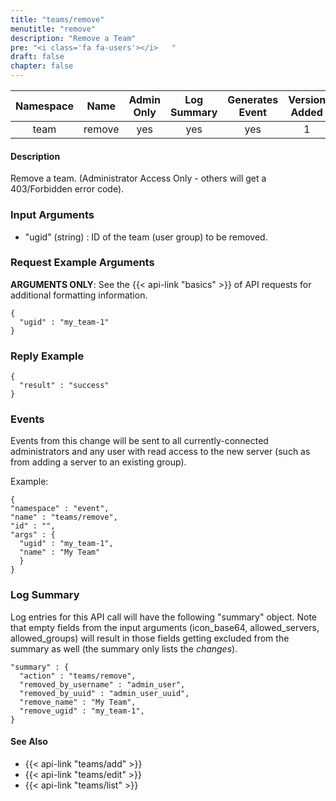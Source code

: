 ```yaml
---
title: "teams/remove"
menutitle: "remove"
description: "Remove a Team"
pre: "<i class='fa fa-users'></i>	"
draft: false
chapter: false
---
```


| Namespace | Name | Admin Only | Log Summary | Generates Event | Version Added
|:----------------:|:--------:|:--------:|:--------:|:--------:|:---:|
| team | remove | yes | yes | yes | 1 |

#### Description
Remove a team. (Administrator Access Only - others will get a 403/Forbidden error code).

### Input Arguments
* "ugid" (string) : ID of the team (user group) to be removed.


### Request Example Arguments
**ARGUMENTS ONLY**: See the {{< api-link "basics" >}} of API requests for additional formatting information.

```
{
  "ugid" : "my_team-1"
}
```

### Reply Example
```
{
  "result" : "success"
}
```

### Events
Events from this change will be sent to all currently-connected administrators and any user with read access to the new server (such as from adding a server to an existing group).

Example:
```
{
"namespace" : "event",
"name" : "teams/remove",
"id" : "",
"args" : {
  "ugid" : "my_team-1",
  "name" : "My Team"
  }
}
```

### Log Summary
Log entries for this API call will have the following "summary" object. Note that empty fields from the input arguments (icon_base64, allowed_servers, allowed_groups) will result in those fields getting excluded from the summary as well (the summary only lists the *changes*).

```
"summary" : {
  "action" : "teams/remove",
  "removed_by_username" : "admin_user",
  "removed_by_uuid" : "admin_user_uuid",
  "remove_name" : "My Team",
  "remove_ugid" : "my_team-1",
}
```

#### See Also
* {{< api-link "teams/add" >}}
* {{< api-link "teams/edit" >}}
* {{< api-link "teams/list" >}}
